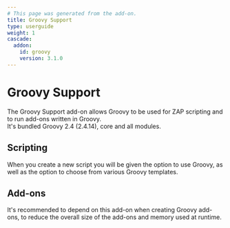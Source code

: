 ```yaml
---
# This page was generated from the add-on.
title: Groovy Support
type: userguide
weight: 1
cascade:
  addon:
    id: groovy
    version: 3.1.0
---
```


# Groovy Support

The Groovy Support add-on allows Groovy to be used for ZAP scripting and to run add-ons written in Groovy.  
It's bundled Groovy 2.4 (2.4.14), core and all modules.

## Scripting

When you create a new script you will be given the option to use Groovy, as well as the option to choose from various Groovy templates.

## Add-ons

It's recommended to depend on this add-on when creating Groovy add-ons, to reduce the overall size of the add-ons and memory used at runtime.
